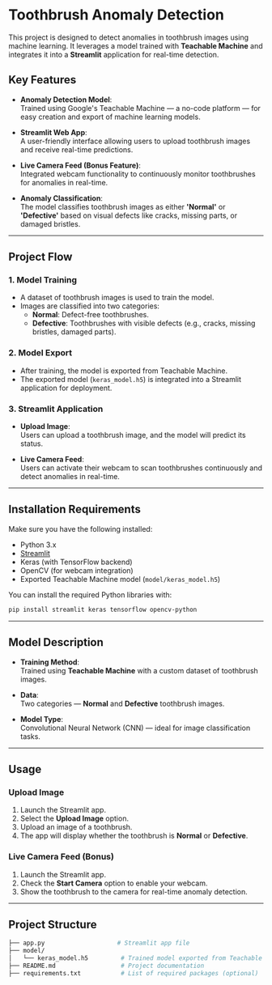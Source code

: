 # Toothbrush Anomaly Detection

This project is designed to detect anomalies in toothbrush images using machine learning. It leverages a model trained with **Teachable Machine** and integrates it into a **Streamlit** application for real-time detection.


## Key Features

- **Anomaly Detection Model**:  
  Trained using Google's Teachable Machine — a no-code platform — for easy creation and export of machine learning models.
  
- **Streamlit Web App**:  
  A user-friendly interface allowing users to upload toothbrush images and receive real-time predictions.

- **Live Camera Feed (Bonus Feature)**:  
  Integrated webcam functionality to continuously monitor toothbrushes for anomalies in real-time.

- **Anomaly Classification**:  
  The model classifies toothbrush images as either **'Normal'** or **'Defective'** based on visual defects like cracks, missing parts, or damaged bristles.

---

## Project Flow

### 1. Model Training
- A dataset of toothbrush images is used to train the model.
- Images are classified into two categories:  
  - **Normal**: Defect-free toothbrushes.  
  - **Defective**: Toothbrushes with visible defects (e.g., cracks, missing bristles, damaged parts).

### 2. Model Export
- After training, the model is exported from Teachable Machine.
- The exported model (`keras_model.h5`) is integrated into a Streamlit application for deployment.

### 3. Streamlit Application
- **Upload Image**:  
  Users can upload a toothbrush image, and the model will predict its status.

- **Live Camera Feed**:  
  Users can activate their webcam to scan toothbrushes continuously and detect anomalies in real-time.

---

## Installation Requirements

Make sure you have the following installed:

- Python 3.x
- [Streamlit](https://streamlit.io/)
- Keras (with TensorFlow backend)
- OpenCV (for webcam integration)
- Exported Teachable Machine model (`model/keras_model.h5`)

You can install the required Python libraries with:

```bash
pip install streamlit keras tensorflow opencv-python
```

---

## Model Description

- **Training Method**:  
  Trained using **Teachable Machine** with a custom dataset of toothbrush images.

- **Data**:  
  Two categories — **Normal** and **Defective** toothbrush images.

- **Model Type**:  
  Convolutional Neural Network (CNN) — ideal for image classification tasks.

---

## Usage

### Upload Image
1. Launch the Streamlit app.
2. Select the **Upload Image** option.
3. Upload an image of a toothbrush.
4. The app will display whether the toothbrush is **Normal** or **Defective**.

### Live Camera Feed (Bonus)
1. Launch the Streamlit app.
2. Check the **Start Camera** option to enable your webcam.
3. Show the toothbrush to the camera for real-time anomaly detection.

---

## Project Structure

```bash
├── app.py                    # Streamlit app file
├── model/
│   └── keras_model.h5         # Trained model exported from Teachable Machine
├── README.md                  # Project documentation
├── requirements.txt           # List of required packages (optional)
```
